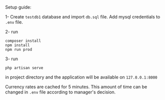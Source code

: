 
Setup guide:

1- Create `testdb1` database and import `db.sql` file. Add mysql credentials to `.env` file.

2- run
```
composer install
npm install
npm run prod
```

3- run

`php artisan serve`

in project directory and the application will be available on `127.0.0.1:8000`


Currency rates are cached for 5 minutes. This amount of time can be changed in `.env` file according to manager's decision.
